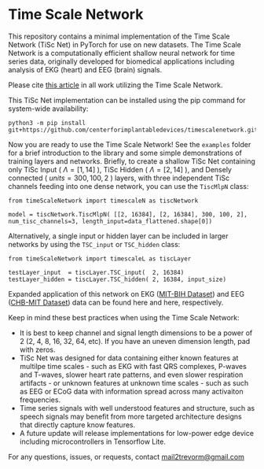 # Time Scale Network

This repository contains a minimal implementation of the Time Scale Network (TiSc Net) in PyTorch for use on new datasets. The Time Scale Network is a computationally efficient shallow neural network for time series data, originally developed for biomedical applications including analysis of EKG (heart) and EEG (brain) signals.

Please cite [this article](https://ieeexplore.ieee.org/document/10637669) in all work utilizing the Time Scale Network.

This TiSc Net implementation can be installed using the pip command for system-wide availability:

```
python3 -m pip install git+https://github.com/centerforimplantabledevices/timescalenetwork.git
```

Now you are ready to use the Time Scale Network! See the `examples` folder for a brief introduction to the library and some simple demonstrations of training layers and networks. Briefly, to create a shallow TiSc Net containing only TiSc Input ( $\Lambda=[1,14]$ ), TiSc Hidden ( $\Lambda=[2,14]$ ), and Densely connected ( $units = 300, 100, 2$ ) layers, with three independent TiSc channels feeding into one dense network, you can use the `TiscMlpN` class:

```
from timeScaleNetwork import timescaleN as tiscNetwork

model = tiscNetwork.TiscMlpN( [[2, 16384], [2, 16384], 300, 100, 2], num_tisc_channels=3, length_input=data_flattened.shape[0])
```

Alternatively, a single input or hidden layer can be included in larger networks by using the `TSC_input` or `TSC_hidden` class:

```
from timeScaleNetwork import timescaleL as tiscLayer

testLayer_input  = tiscLayer.TSC_input(  2, 16384)
testLayer_hidden = tiscLayer.TSC_hidden( 2, 16384, input_size)
```

Expanded application of this network on EKG ([MIT-BIH Dataset](https://physionet.org/content/mitdb/1.0.0/)) and EEG ([CHB-MIT Dataset](https://physionet.org/content/chbmit/1.0.0/)) data can be found here and here, respectively.

 Keep in mind these best practices when using the Time Scale Network:

* It is best to keep channel and signal length dimensions to be a power of 2 (2, 4, 8, 16, 32, 64, etc). If you have an uneven dimension length, pad with zeros.
* TiSc Net was designed for data containing either known features at multilpe time scales - such as EKG with fast QRS complexes, P-waves and T-waves, slower heart rate patterns, and even slower respiration artifacts - or unknown features at unknown time scales - such as such as EEG or ECoG data with information spread across many activaiton frequencies.
* Time series signals with well understood features and structure, such as speech signals may benefit from more targeted architecture designs that directly capture know features.
* A future update will release implementations for low-power edge device including microcontrollers in Tensorflow Lite. 


For any questions, issues, or requests, contact mail2trevorm@gmail.com